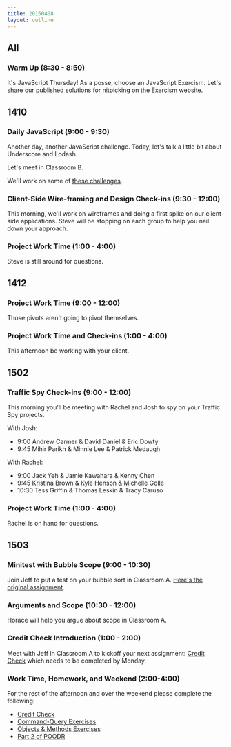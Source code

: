 ```yaml
---
title: 20150408
layout: outline
---
```


## All

### Warm Up (8:30 - 8:50)

It's JavaScript Thursday! As a posse, choose an JavaScript Exercism. Let's share our published solutions for nitpicking on the Exercism website.

## 1410

### Daily JavaScript (9:00 - 9:30)

Another day, another JavaScript challenge. Today, let's talk a little bit about Underscore and Lodash.

Let's meet in Classroom B.

We'll work on some of [these challenges](https://github.com/turingschool-examples/enumerable-challenges/tree/underscore-challenges).

### Client-Side Wire-framing and Design Check-ins (9:30 - 12:00)

This morning, we'll work on wireframes and doing a first spike on our client-side applications. Steve will be stopping on each group to help you nail down your approach.

### Project Work Time (1:00 - 4:00)

Steve is still around for questions.

## 1412

### Project Work Time (9:00 - 12:00)

Those pivots aren't going to pivot themselves.

### Project Work Time and Check-ins (1:00 - 4:00)

This afternoon be working with your client.

## 1502

### Traffic Spy Check-ins (9:00 - 12:00)

This morning you'll be meeting with Rachel and Josh to spy on your Traffic Spy projects.

With Josh: 

* 9:00 Andrew Carmer & David Daniel & Eric Dowty
* 9:45 Mihir Parikh & Minnie Lee & Patrick Medaugh

With Rachel: 

* 9:00 Jack Yeh & Jamie Kawahara & Kenny Chen
* 9:45 Kristina Brown & Kyle Henson & Michelle Golle
* 10:30 Tess Griffin & Thomas Leskin & Tracy Caruso

### Project Work Time (1:00 - 4:00)

Rachel is on hand for questions.

## 1503

### Minitest with Bubble Scope (9:00 - 10:30)

Join Jeff to put a test on your bubble sort in Classroom A. [Here's the original
assignment](https://github.com/turingschool/challenges/blob/master/bubble_sort.markdown).

### Arguments and Scope (10:30 - 12:00)

Horace will help you argue about scope in Classroom A.

### Credit Check Introduction (1:00 - 2:00)

Meet with Jeff in Classroom A to kickoff your next assignment: [Credit Check](https://github.com/turingschool/challenges/blob/master/credit_check.markdown) which needs to be completed by Monday.

### Work Time, Homework, and Weekend (2:00-4:00)

For the rest of the afternoon and over the weekend please complete the following:

* [Credit Check](https://github.com/turingschool/challenges/blob/master/credit_check.markdown)
* [Command-Query Exercises](https://github.com/turingschool/ruby-exercises/tree/master/command-query)
* [Objects & Methods Exercises](https://github.com/turingschool/ruby-exercises/tree/master/objects-and-methods)
* [Part 2 of POODR](https://github.com/turingschool/challenges/blob/master/poodr.markdown)
